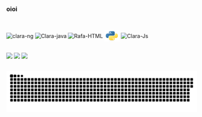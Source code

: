 ### oioi


##
<div style="display: inline_block"><br>
  <img align="center" alt="clara-ng" height="30" width="40" src="https://cdn.jsdelivr.net/gh/devicons/devicon@latest/icons/angular/angular-original.svg">
  <img align="center" alt="Clara-java" height="30" width="40" src="https://cdn.jsdelivr.net/gh/devicons/devicon@latest/icons/java/java-original.svg">
  <img align="center" alt="Rafa-HTML" height="30" width="40" src="https://cdn.jsdelivr.net/gh/devicons/devicon@latest/icons/postgresql/postgresql-original.svg">
  <img align="center" alt="Rafa-Python" height="30" width="40" src="https://raw.githubusercontent.com/devicons/devicon/master/icons/python/python-original.svg">
  <img align="center" alt="Clara-Js" height="30" width="40" src="https://cdn.jsdelivr.net/gh/devicons/devicon@latest/icons/html5/html5-original.svg">
</div>

##
 <div>
	<a href="https://instagram.com/klaraeunice" target="_blank"><img src="https://img.shields.io/badge/-Instagram-%23E4405F?style=for-the-badge&logo=instagram&logoColor=white" target="_blank"></a>
	<a href="https://discord.gg/klaraeunice" target="_blank"><img src="https://img.shields.io/badge/Discord-7289DA?style=for-the-badge&logo=discord&logoColor=white" target="_blank"></a> 
  <a href = "mailto:claraeusilva@gmail.com"><img src="https://img.shields.io/badge/-Gmail-%23333?style=for-the-badge&logo=gmail&logoColor=white" target="_blank"></a>
 </div>
 
 ##
 
 <div> 
 <picture>
  <source media="(prefers-color-scheme: dark)" srcset="https://raw.githubusercontent.com/klaraeunice/klaraeunice/output/github-contribution-grid-snake-dark.svg">
  <source media="(prefers-color-scheme: light)" srcset="https://raw.githubusercontent.com/klaraeunice/klaraeunice/output/github-contribution-grid-snake.svg">
  <img alt="github contribution grid snake animation" src="https://raw.githubusercontent.com/klaraeunice/klaraeunice/output/github-contribution-grid-snake.svg">
</picture>
 </div>
